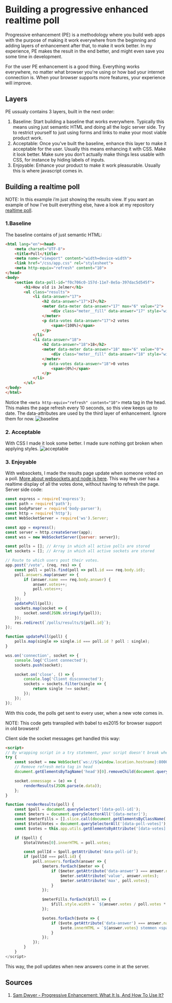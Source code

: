 # Building a progressive enhanced realtime poll

Progressive enhancement (PE) is a methodology where you build web apps with the purpose of making it work everywhere from the beginning and adding layers of enhancement after that, to make it work better. In my experience, PE makes the result in the end better, and might even save you some time in development.

For the user PE enhancement is a good thing. Everything works everywhere, no matter what browser you're using or how bad your internet connection is. When your browser supports more features, your experience will improve.

## Layers
PE ussualy contains 3 layers, built in the next order: 
1. Baseline: Start building a baseline that works everywhere. Typically this means using just semantic HTML and doing all the logic server side. Try to restrict yourself to just using forms and links to make your most viable product work.
2. Acceptable: Once you've built the baseline, enhance this layer to make it acceptable for the user. Usually this means enhancing it with CSS. Make it look better. Make sure you don’t actually make things less usable with CSS, for instance by hiding labels of inputs.
3. Enjoyable: Enhance your product to make it work pleasurable. Usually this is where javascript comes in.

## Building a realtime poll

NOTE: In this example i’m just showing the results view. If you want an example of how I’ve built everything else, have a look at my repository [realtime poll](https://github.com/Frankwarnaar/minor-browser-technologies-realtime-poll).

### 1.Baseline
The baseline contains of just semantic HTML:
```html
<html lang="en"><head>
	<meta charset="UTF-8">
	<title>Poll</title>
	<meta name="viewport" content="width=device-width">
	<link href="/css/app.css" rel="stylesheet">
	<meta http-equiv="refresh" content="10">
</head>
<body>
	<section data-poll-id="f0c706c0-157d-11e7-8e5a-397dac5d545f">
		<h1>How old is Jelmer</h1>
		<ul class="results">
			<li data-answer="17">
				<h2 data-answer="17">17</h2>
				<meter data-meter data-answer="17" max="6" value="2">
					<div class="meter__fill" data-answer="17" style="width: 33.33333333333333%"></div>
				</meter>
				<p data-votes data-answer="17">2 votes
					<span>(100%)</span>
				</p>
			</li>
			<li data-answer="18">
				<h2 data-answer="18">18</h2>
				<meter data-meter data-answer="18" max="6" value="0">
					<div class="meter__fill" data-answer="18" style="width: 0%"></div>
				</meter>
				<p data-votes data-answer="18">0 votes
					<span>(0%)</span>
				</p>
			</li>
		</ul>
</body>
</html>
```
Notice the `<meta http-equiv="refresh" content="10">` meta tag in the head. This makes the page refresh every 10 seconds, so this view keeps up to date. The data-attributes are used by the third layer of enhancement. Ignore them for now.
![baseline](https://raw.githubusercontent.com/Frankwarnaar/minor-weekly-nerd/master/6.progressive_enhancement/baseline.png?token=ANgg99g5ChVA03HuxhZJBo-eY7LVW6Ieks5ZO70awA%3D%3D)

### 2. Acceptable
With CSS I made it look some better. I made sure nothing got broken when applying styles.
![acceptable](https://github.com/Frankwarnaar/minor-weekly-nerd/blob/master/6.progressive_enhancement/acceptable.png?raw=true)

### 3. Enjoyable
With websockets, I made the results page update when someone voted on a poll. [More about websockets and node js here](https://www.npmjs.com/package/ws). This way the user has a realtime display of all the votes done, without having to refresh the page.
Server side code:
```js
const express = require('express');
const path = require('path');
const bodyParser = require('body-parser');
const http = require('http');
const WebSocketServer = require('ws').Server;

const app = express();
const server = http.createServer(app);
const wss = new WebSocketServer({server: server});

const polls = []; // Array in which all active polls are stored
let sockets = []; // Array in which all active sockets are stored

// Route to which users post their votes. 
app.post('/vote', (req, res) => {
	const poll = polls.find(poll => poll.id === req.body.id);
	poll.answers.map(answer => {
		if (answer.name === req.body.answer) {
			answer.votes++;
			poll.votes++;
		}
	});
	updatePoll(poll);
	sockets.map(socket => {
		socket.send(JSON.stringify(poll));
	});
	res.redirect(`/polls/results/${poll.id}`);
});

function updatePoll(poll) {
	polls.map(single => single.id === poll.id ? poll : single);
}

wss.on('connection', socket => {
	console.log('Client connected');
	sockets.push(socket);

	socket.on('close', () => {
		console.log('Client disconnected');
		sockets = sockets.filter(single => {
			return single !== socket;
		});
	});
});
```
With this code, the polls get sent to every user, when a new vote comes in.

NOTE: This code gets transpiled with babel to es2015 for browser support in old browsers!

Client side the socket messages get handled this way:
```html
<script>
// By wrapping script in a try statement, your script doesn't break when errors happen.
try {
	const socket = new WebSocket(`ws://${window.location.hostname}:8000`, 'echo-protocol');
	// Remove refresh meta tag in head
	document.getElementsByTagName('head')[0].removeChild(document.querySelector('meta[content="10"]'))

	socket.onmessage = (e) => {
		renderResults(JSON.parse(e.data));
	};
}

function renderResults(poll) {
	const $poll = document.querySelector('[data-poll-id]');
	const $meters = document.querySelectorAll('[data-meter]');
	const $meterFills = [].slice.call(document.getElementsByClassName('meter__fill')); // Convert nodelist to array
	const $totalVotes = document.querySelectorAll('[data-poll-votes]');
	const $votes = this.app.utils.getElementsByAttribute('[data-votes]');

	if ($poll) {
		$totalVotes[0].innerHTML = poll.votes;

		const pollId = $poll.getAttribute('data-poll-id');
		if (pollId === poll.id) {
			poll.answers.forEach(answer => {
				$meters.forEach($meter => {
					if ($meter.getAttribute('data-answer') === answer.name) {
						$meter.setAttribute('value', answer.votes);
						$meter.setAttribute('max', poll.votes);
					}
				});

				$meterFills.forEach($fill => {
					$fill.style.width = `${answer.votes / poll.votes * 100}%`;
				});

				$votes.forEach($vote => {
					if ($vote.getAttribute('data-answer') === answer.name) {
						$vote.innerHTML = `${answer.votes} stemmen <span>(${(answer.votes / poll.votes * 100).toFixed()}%)</span>`;
					}
				});
			});
		}
	}
</script>
```

This way, the poll updates when new answers come in at the server. 

## Sources
1. [Sam Dwyer - Progressive Enhancement: What It Is, And How To Use It?](https://www.smashingmagazine.com/2009/04/progressive-enhancement-what-it-is-and-how-to-use-it/)
